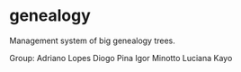 genealogy
=========

Management system of big genealogy trees.

Group:
Adriano Lopes
Diogo Pina
Igor Minotto
Luciana Kayo
